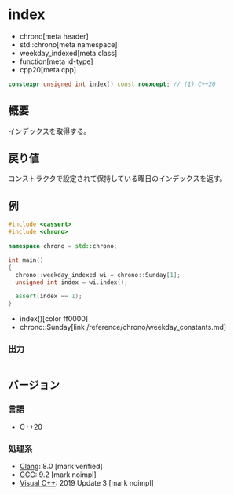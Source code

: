 # index
* chrono[meta header]
* std::chrono[meta namespace]
* weekday_indexed[meta class]
* function[meta id-type]
* cpp20[meta cpp]

```cpp
constexpr unsigned int index() const noexcept; // (1) C++20
```

## 概要
インデックスを取得する。


## 戻り値
コンストラクタで設定されて保持している曜日のインデックスを返す。


## 例
```cpp example
#include <cassert>
#include <chrono>

namespace chrono = std::chrono;

int main()
{
  chrono::weekday_indexed wi = chrono::Sunday[1];
  unsigned int index = wi.index();

  assert(index == 1);
}
```
* index()[color ff0000]
* chrono::Sunday[link /reference/chrono/weekday_constants.md]

### 出力
```
```

## バージョン
### 言語
- C++20

### 処理系
- [Clang](/implementation.md#clang): 8.0 [mark verified]
- [GCC](/implementation.md#gcc): 9.2 [mark noimpl]
- [Visual C++](/implementation.md#visual_cpp): 2019 Update 3 [mark noimpl]

